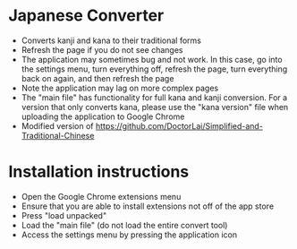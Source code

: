 # Japanese Converter
- Converts kanji and kana to their traditional forms
- Refresh the page if you do not see changes
- The application may sometimes bug and not work. In this case, go into the settings menu, turn everything off, refresh the page, turn everything back on again, and then refresh the page 
- Note the application may lag on more complex pages
- The "main file" has functionality for full kana and kanji conversion. For a version that only converts kana, please use the "kana version" file when uploading the application to Google Chrome 
- Modified version of https://github.com/DoctorLai/Simplified-and-Traditional-Chinese

# Installation instructions
- Open the Google Chrome extensions menu
- Ensure that you are able to install extensions not off of the app store
- Press "load unpacked"
- Load the "main file" (do not load the entire convert tool)
- Access the settings menu by pressing the application icon
